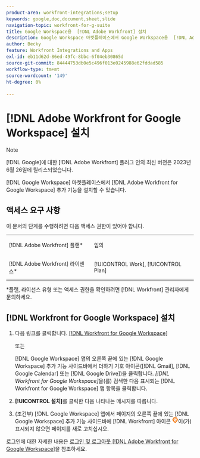 ```yaml
---
product-area: workfront-integrations;setup
keywords: google,doc,document,sheet,slide
navigation-topic: workfront-for-g-suite
title: Google Workspace용  [!DNL Adobe Workfront] 설치
description: Google Workspace 마켓플레이스에서 Google Workspace용  [!DNL Adobe Workfront] 추가 기능을 설치할 수 있습니다.
author: Becky
feature: Workfront Integrations and Apps
exl-id: eb11d62d-86ed-49fc-8bbc-6f04eb30865d
source-git-commit: 84444753db0e5c496f013e0245988e62fddad585
workflow-type: tm+mt
source-wordcount: '149'
ht-degree: 0%

---
```


# [!DNL Adobe Workfront for Google Workspace] 설치

>[!NOTE]
>
>[!DNL Google]에 대한 [!DNL Adobe Workfront] 플러그 인의 최신 버전은 2023년 6월 26일에 릴리스되었습니다.

[!DNL Google Workspace] 마켓플레이스에서 [!DNL Adobe Workfront for Google Workspace] 추가 기능을 설치할 수 있습니다.

## 액세스 요구 사항

이 문서의 단계를 수행하려면 다음 액세스 권한이 있어야 합니다.

<table style="table-layout:auto"> 
 <col> 
 <col> 
 <tbody> 
  <tr> 
   <td role="rowheader">[!DNL Adobe Workfront] 플랜*</td> 
   <td> <p>임의</p> </td> 
  </tr> 
  <tr> 
   <td role="rowheader">[!DNL Adobe Workfront] 라이센스*</td> 
   <td> <p>[!UICONTROL Work], [!UICONTROL Plan]</p> </td> 
  </tr>
   </tbody> 
</table>

&#42;플랜, 라이선스 유형 또는 액세스 권한을 확인하려면 [!DNL Workfront] 관리자에게 문의하세요.

## [!DNL Workfront for Google Workspace] 설치

1. 다음 링크를 클릭합니다. [[!DNL Workfront for Google Workspace]](https://workspace.google.com/marketplace/app/adobe_workfront/811980987828)

   또는

   [!DNL Google Workspace] 앱의 오른쪽 끝에 있는 [!DNL Google Workspace] 추가 기능 사이드바에서 더하기 기호 아이콘([!DNL Gmail], [!DNL Google Calendar] 또는 [!DNL Google Drive])을 클릭합니다. *[!DNL Workfront for Google Workspace]*&#x200B;을(를) 검색한 다음 표시되는 [!DNL Workfront for Google Workspace] 앱 항목을 클릭합니다.

1. **[!UICONTROL 설치]**&#x200B;를 클릭한 다음 나타나는 메시지를 따릅니다.
1. (조건부) [!DNL Google Workspace] 앱에서 페이지의 오른쪽 끝에 있는 [!DNL Google Workspace] 추가 기능 사이드바에 [!DNL Workfront] 아이콘 ![](assets/wf-lion-icon.png)이(가) 표시되지 않으면 페이지를 새로 고치십시오.

로그인에 대한 자세한 내용은 [로그인 및 로그아웃 [!DNL Adobe Workfront for Google Workspace]](../../workfront-integrations-and-apps/workfront-for-g-suite/log-in-and-out-wf-for-gsuite.md)을 참조하세요.

